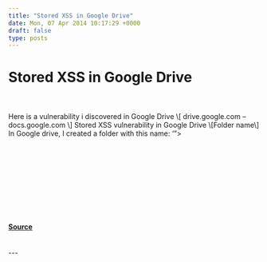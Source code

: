 ```yaml
---
title: "Stored XSS in Google Drive"
date: Mon, 07 Apr 2014 10:17:29 +0000
draft: false
type: posts
---
```

# Stored XSS in Google Drive

<br/>

<br/>
Here is a vulnerability i discovered in Google Drive \[ drive.google.com – docs.google.com \] Stored XSS vulnerability in Google Drive \[Folder name\] In Google drive, I created a folder with this name: ‘”><svg/onload=prompt(1337)> then searched about any place which need writing my folder name in the page I found that i can move my documents \[…\]

#### [Source](https://pwnrules.com/google-drive-stored-xss/)

<br/>
---
